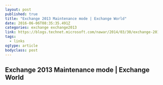 ```yaml
---
layout: post 
published: true 
title: "Exchange 2013 Maintenance mode | Exchange World" 
date: 2016-06-06T08:35:35.491Z 
categories: exchange exchange2013
link: https://blogs.technet.microsoft.com/nawar/2014/03/30/exchange-2013-maintenance-mode/ 
tags: 
  - links
ogtype: article 
bodyclass: post 
---
```


## Exchange 2013 Maintenance mode | Exchange World
